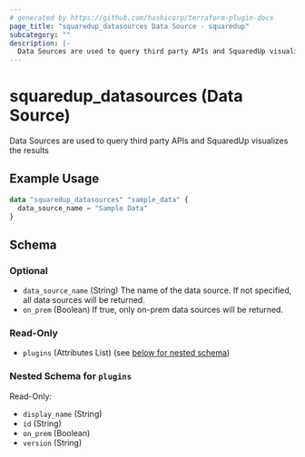 ```yaml
---
# generated by https://github.com/hashicorp/terraform-plugin-docs
page_title: "squaredup_datasources Data Source - squaredup"
subcategory: ""
description: |-
  Data Sources are used to query third party APIs and SquaredUp visualizes the results
---
```


# squaredup_datasources (Data Source)

Data Sources are used to query third party APIs and SquaredUp visualizes the results

## Example Usage

```terraform
data "squaredup_datasources" "sample_data" {
  data_source_name = "Sample Data"
}
```

<!-- schema generated by tfplugindocs -->
## Schema

### Optional

- `data_source_name` (String) The name of the data source. If not specified, all data sources will be returned.
- `on_prem` (Boolean) If true, only on-prem data sources will be returned.

### Read-Only

- `plugins` (Attributes List) (see [below for nested schema](#nestedatt--plugins))

<a id="nestedatt--plugins"></a>
### Nested Schema for `plugins`

Read-Only:

- `display_name` (String)
- `id` (String)
- `on_prem` (Boolean)
- `version` (String)
